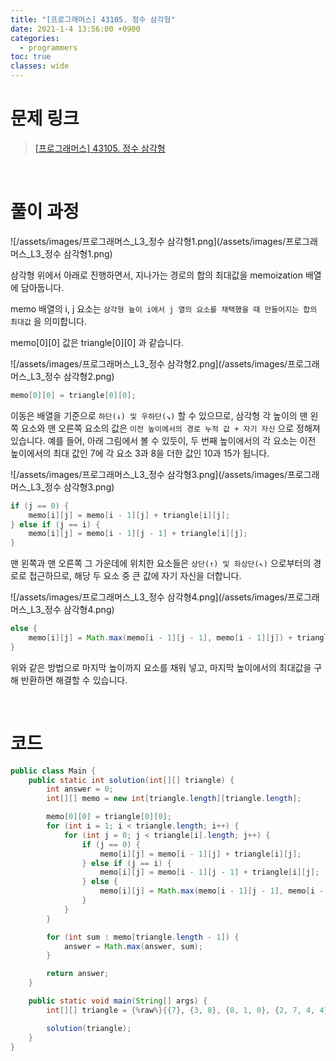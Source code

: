 ```yaml
---
title: "[프로그래머스] 43105. 정수 삼각형"
date: 2021-1-4 13:56:00 +0900
categories:
  - programmers
toc: true
classes: wide
---
```


# 문제 링크

> [[프로그래머스] 43105. 정수 삼각형](https://programmers.co.kr/learn/courses/30/lessons/43105)

<br>

# 풀이 과정

![/assets/images/프로그래머스_L3_정수 삼각형1.png](/assets/images/프로그래머스_L3_정수 삼각형1.png)

삼각형 위에서 아래로 진행하면서, 지나가는 경로의 합의 최대값을 memoization 배열에 담아둡니다.

memo 배열의 i, j 요소는 `삼각형 높이 i에서 j 열의 요소를 채택했을 때 만들어지는 합의 최대값` 을 의미합니다.

memo[0][0] 값은 triangle[0][0] 과 같습니다.

![/assets/images/프로그래머스_L3_정수 삼각형2.png](/assets/images/프로그래머스_L3_정수 삼각형2.png)

```java
memo[0][0] = triangle[0][0];
```

이동은 배열을 기준으로 `하단(↓) 및 우하단(↘︎)` 할 수 있으므로, 삼각형 각 높이의 맨 왼쪽 요소와 맨 오른쪽 요소의 값은 `이전 높이에서의 경로 누적 값 + 자기 자신` 으로 정해져 있습니다. 예를 들어, 아래 그림에서 볼 수 있듯이, 두 번째 높이에서의 각 요소는 이전 높이에서의 최대 값인 7에 각 요소 3과 8을 더한 값인 10과 15가 됩니다.

![/assets/images/프로그래머스_L3_정수 삼각형3.png](/assets/images/프로그래머스_L3_정수 삼각형3.png)

```java
if (j == 0) {
    memo[i][j] = memo[i - 1][j] + triangle[i][j];
} else if (j == i) {
    memo[i][j] = memo[i - 1][j - 1] + triangle[i][j];
}
```

맨 왼쪽과 맨 오른쪽 그 가운데에 위치한 요소들은 `상단(↑) 및 좌상단(↖︎)` 으로부터의 경로로 접근하므로, 해당 두 요소 중 큰 값에 자기 자신을 더합니다.

![/assets/images/프로그래머스_L3_정수 삼각형4.png](/assets/images/프로그래머스_L3_정수 삼각형4.png)

```java
else {
    memo[i][j] = Math.max(memo[i - 1][j - 1], memo[i - 1][j]) + triangle[i][j];
}
```

위와 같은 방법으로 마지막 높이까지 요소를 채워 넣고, 마지막 높이에서의 최대값을 구해 반환하면 해결할 수 있습니다.

<br>

# 코드

```java
public class Main {
    public static int solution(int[][] triangle) {
        int answer = 0;
        int[][] memo = new int[triangle.length][triangle.length];

        memo[0][0] = triangle[0][0];
        for (int i = 1; i < triangle.length; i++) {
            for (int j = 0; j < triangle[i].length; j++) {
                if (j == 0) {
                    memo[i][j] = memo[i - 1][j] + triangle[i][j];
                } else if (j == i) {
                    memo[i][j] = memo[i - 1][j - 1] + triangle[i][j];
                } else {
                    memo[i][j] = Math.max(memo[i - 1][j - 1], memo[i - 1][j]) + triangle[i][j];
                }
            }
        }

        for (int sum : memo[triangle.length - 1]) {
            answer = Math.max(answer, sum);
        }

        return answer;
    }

    public static void main(String[] args) {
        int[][] triangle = {%raw%}{{7}, {3, 8}, {8, 1, 0}, {2, 7, 4, 4}, {4, 5, 2, 6, 5}}{%endraw%};

        solution(triangle);
    }
}
```